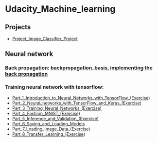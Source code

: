 # Udacity_Machine_learning
## Projects
* [Project_Image_Classifier_Project](projects/Project_Image_Classifier_Project.ipynb)
  
## Neural network

### Back propagation: [backpropagation_basis](neural_network/backpapagation_basis.ipynb), [implementing the back propagation](neural_network/implement_backpropagation.ipynb)

### Training neural network with tensorflow:
* [Part_1_Introduction_to_Neural_Networks_with_TensorFlow_(Exercise)](neural_network/Part_1_Introduction_to_Neural_Networks_with_TensorFlow_(Exercise).ipynb)
* [Part_2_Neural_networks_with_TensorFlow_and_Keras_(Exercise)](neural_network/Part_2_Neural_networks_with_TensorFlow_and_Keras_(Exercise).ipynb)
* [Part_3_Training_Neural_Networks_(Exercise)](neural_network/Part_3_Training_Neural_Networks_(Exercise).ipynb)
* [Part_4_Fashion_MNIST_(Exercise)](neural_network/Part_4_Fashion_MNIST_(Exercise).ipynb)
* [Part_5_Inference_and_Validation_(Exercise)](neural_network/Part_5_Inference_and_Validation_(Exercise).ipynb)
* [Part_6_Saving_and_Loading_Models](neural_network/Part_6_Saving_and_Loading_Models.ipynb)
* [Part_7_Loading_Image_Data_(Exercise)](neural_network/Part_7_Loading_Image_Data_(Exercise).ipynb)
* [Part_8_Transfer_Learning_(Exercise)](neural_network/Part_8_Transfer_Learning_(Exercise).ipynb)
